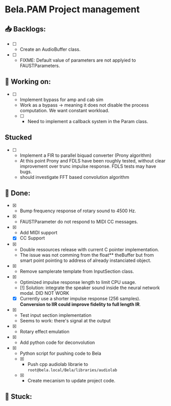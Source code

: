 # Bela.PAM Project management

## 📥 Backlogs:

- [ ] - Create an AudioBuffer class.
- [ ] - FIXME: Default value of parameters are not applyied to FAUSTParameters.

## 🧠 Working on:

- [ ] - Implement bypass for amp and cab sim
  - Work as a bypass -> meaning it does not disable the process computation. We want constant workload.
  - [ ] - Need to implement a callback system in the Param class.

## Stucked

- [ ] - Implement a FIR to parallel biquad converter (Prony algorithm)
  - At this point Prony and FDLS have been roughly tested, without clear improvement over trunc impulse response. FDLS tests may have bugs. 
  - should investigate FFT based convolution algorithm

## 💪 Done:

- [x] - Bump frequency response of rotary sound to 4500 Hz.
- [x] - FAUSTParameter do not respond to MIDI CC messages.
- [x] - Add MIDI support
  - [x] CC Support
- [x] - Double ressources release with current C pointer implementation.
  - The issue was not comming from the float** theBuffer but from smart point pointing to address of already instanciated object.
- [x] - Remove samplerate template from InputSection class.
- [x] - Optimized impulse response length to limit CPU usage.
  - [!] Solution: integrate the speaker sound inside the neural network modal. DID NOT WORK
  - [x] Currently use a shorter impulse response (256 samples). **Conversion to IIR could improve fidelity to full length IR**.
- [x] - Test input section implementation
  - Seems to work: there's signal at the output
- [x] - Rotary effect emulation
- [x] - Add python code for deconvolution
- [x] - Python script for pushing code to Bela
  - [x] - Push cpp audiolab librarie to `root@bela.local/Bela/libraries/audiolab`
  - [x] - Create mecanism to update project code.

## 🤯 Stuck: